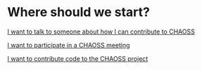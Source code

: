 # Where should we start?

<a href="#talk">I want to talk to someone about how I can contribute to CHAOSS</a>

<a href="#meetings">I want to participate in a CHAOSS meeting</a>

<a href="#code">I want to contribute code to the CHAOSS project</a>